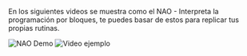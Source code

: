 En los siguientes videos se muestra como el NAO - Interpreta la programación por bloques, te puedes basar de estos para replicar tus propias rutinas.

![NAO Demo](./Video-de-WhatsApp-2025-09-05-a-las-12.57.11_6e60f758.gif)                    ![Video ejemplo](Ejemplos/VideodeWhatsApp2025-09-10alas10.22.21_fe3dfd34-ezgif.com-video-to-gif-converter.gif)

